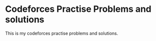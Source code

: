 # Codeforces Practise Problems and solutions
This is my codeforces practise problems and solutions.
